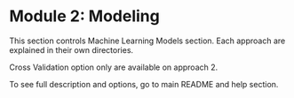 # Module 2: Modeling

This section controls Machine Learning Models section. Each approach are explained in their own directories. 

Cross Validation option only are available on approach 2.

To see full description and options, go to main README and help section.

